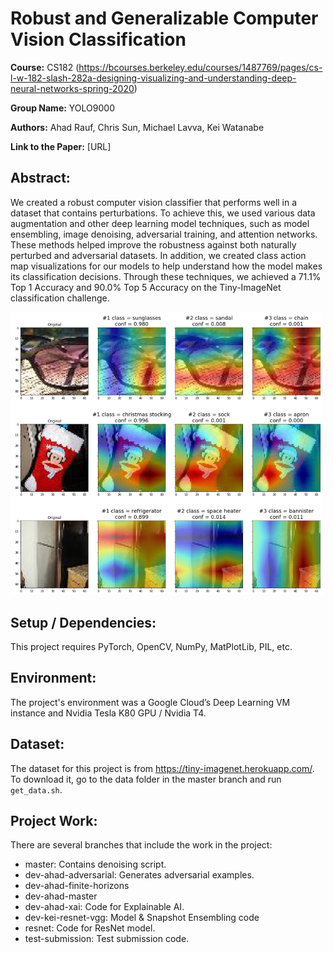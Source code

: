# Robust and Generalizable Computer Vision Classification
<b>Course:</b> CS182 (https://bcourses.berkeley.edu/courses/1487769/pages/cs-l-w-182-slash-282a-designing-visualizing-and-understanding-deep-neural-networks-spring-2020)

<b>Group Name:</b> YOLO9000

<b>Authors:</b> Ahad Rauf, Chris Sun, Michael Lavva, Kei Watanabe

<b>Link to the Paper:</b> [URL]

## Abstract:
We created a robust computer vision classifier that performs well in a dataset that contains perturbations. To achieve this, we used various data augmentation and other deep learning model techniques, such as model ensembling, image denoising, adversarial training, and attention networks. These methods helped improve the robustness against both naturally perturbed and adversarial datasets. In addition, we created class action map visualizations for our models to help understand how the model makes its classification decisions. Through these techniques, we achieved a 71.1% Top 1 Accuracy and 90.0% Top 5 Accuracy on the Tiny-ImageNet classification challenge.

<img src="images/class_action_maps.png" width="500">

## Setup / Dependencies:
This project requires PyTorch, OpenCV, NumPy, MatPlotLib, PIL, etc.

## Environment:
The project's environment was a Google Cloud’s Deep Learning VM instance and Nvidia Tesla K80 GPU / Nvidia T4.

## Dataset:
The dataset for this project is from https://tiny-imagenet.herokuapp.com/. To download it, go to the data folder in the master branch and run `get_data.sh`.

## Project Work:
There are several branches that include the work in the project:
* master: Contains denoising script.
* dev-ahad-adversarial: Generates adversarial examples.
* dev-ahad-finite-horizons
* dev-ahad-master
* dev-ahad-xai: Code for Explainable AI.
* dev-kei-resnet-vgg: Model & Snapshot Ensembling code
* resnet: Code for ResNet model.
* test-submission: Test submission code.
